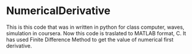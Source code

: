 # NumericalDerivative
This is this code that was in written in python for class computer, waves, simulation in coursera. Now this code is traslated to MATLAB format, C. It has used Finite Difference Method to get the value of numerical first derivative. 
